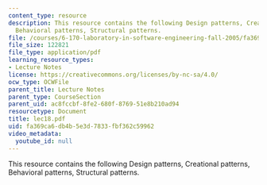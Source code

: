 ```yaml
---
content_type: resource
description: This resource contains the following Design patterns, Creational patterns,
  Behavioral patterns, Structural patterns.
file: /courses/6-170-laboratory-in-software-engineering-fall-2005/fa369ca6db4b5e3d7833fbf362c59962_lec18.pdf
file_size: 122821
file_type: application/pdf
learning_resource_types:
- Lecture Notes
license: https://creativecommons.org/licenses/by-nc-sa/4.0/
ocw_type: OCWFile
parent_title: Lecture Notes
parent_type: CourseSection
parent_uid: ac8fccbf-8fe2-680f-8769-51e8b210ad94
resourcetype: Document
title: lec18.pdf
uid: fa369ca6-db4b-5e3d-7833-fbf362c59962
video_metadata:
  youtube_id: null
---
```

This resource contains the following Design patterns, Creational patterns, Behavioral patterns, Structural patterns.